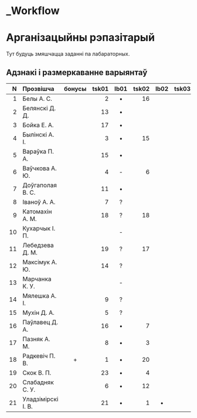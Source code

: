 # _Workflow
# Арганізацыйны рэпазітарый

Тут будуць змяшчацца  заданні па лабараторных.

## Адзнакі і размеркаванне варыянтаў


|N  |Прозвішча         |бонусы|tsk01|lb01|tsk02|lb02|tsk03|lb03|tsk04|lb04|
|--:|:-----------------|:----:|----:|:--:|----:|:--:|----:|:--:|----:|:--:|
|  1|Белы А. С.        |      |2    |•   |16   |    |     |    |     |    |
|  2|Белянскі Д. Д.    |      |13   |•   |     |    |     |    |     |    |
|  3|Бойка Е. А.       |      |17   |•   |     |    |     |    |     |    |
|  4|Былінскі А. І.    |      |3    |•   |15   |    |     |    |     |    |
|  5|Вараўка П. А.     |      |15   |•   |     |    |     |    |     |    |
|  6|Ваўчкова А. Ю.    |      |4    |-   |6    |    |     |    |     |    |
|  7|Доўгаполая В. С.  |      |11   |•   |     |    |     |    |     |    |
|  8|Іваноў А. А.      |      |7    |?   |     |    |     |    |     |    |
|  9|Катомахін А. М.   |      |18   |?   |18   |    |     |    |     |    |
| 10|Кухарчык І. П.    |      |     |-   |     |    |     |    |     |    |
| 11|Лебедзева Д. М.   |      |19   |?   |17   |    |     |    |     |    |
| 12|Максімук А. Ю.    |      |14   |?   |     |    |     |    |     |    |
| 13|Марчанка К. У.    |      |     |-   |     |    |     |    |     |    |
| 14|Мялешка А. І.     |      |9    |?   |     |    |     |    |     |    |
| 15|Мухін Д. А.       |      |5    |?   |     |    |     |    |     |    |
| 16|Паўлавец Д. А.    |      |16   |•   |7    |    |     |    |     |    |
| 17|Пазняк А. М.      |      |8    |•   |3    |    |     |    |     |    |
| 18|Радкевіч П. В.    |+     |1    |•   |20   |    |     |    |     |    |
| 19|Скок В. П.        |      |23   |•   |4    |    |     |    |     |    |
| 20|Слабадняк С. У.   |      |6    |•   |12   |    |     |    |     |    |
| 21|Уладзімірскі І. В.|      |21   |•   |1    |•   |     |    |     |    |

